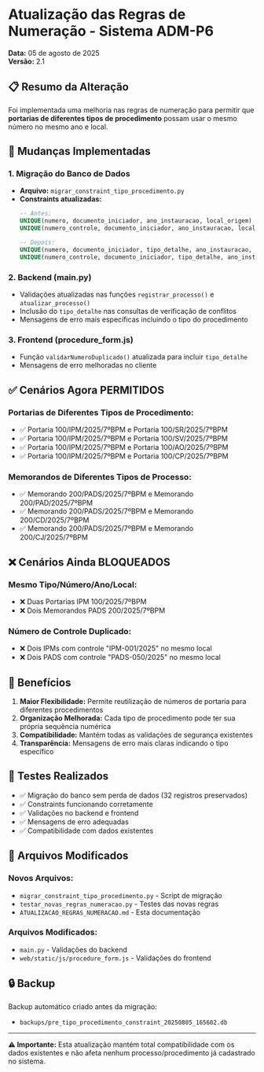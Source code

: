 # Atualização das Regras de Numeração - Sistema ADM-P6

**Data:** 05 de agosto de 2025  
**Versão:** 2.1

## 📋 Resumo da Alteração

Foi implementada uma melhoria nas regras de numeração para permitir que **portarias de diferentes tipos de procedimento** possam usar o mesmo número no mesmo ano e local.

## 🔄 Mudanças Implementadas

### 1. **Migração do Banco de Dados**
- **Arquivo:** `migrar_constraint_tipo_procedimento.py`
- **Constraints atualizadas:**
  ```sql
  -- Antes:
  UNIQUE(numero, documento_iniciador, ano_instauracao, local_origem)
  UNIQUE(numero_controle, documento_iniciador, ano_instauracao, local_origem)
  
  -- Depois:
  UNIQUE(numero, documento_iniciador, tipo_detalhe, ano_instauracao, local_origem)
  UNIQUE(numero_controle, documento_iniciador, tipo_detalhe, ano_instauracao, local_origem)
  ```

### 2. **Backend (main.py)**
- Validações atualizadas nas funções `registrar_processo()` e `atualizar_processo()`
- Inclusão do `tipo_detalhe` nas consultas de verificação de conflitos
- Mensagens de erro mais específicas incluindo o tipo do procedimento

### 3. **Frontend (procedure_form.js)**
- Função `validarNumeroDuplicado()` atualizada para incluir `tipo_detalhe`
- Mensagens de erro melhoradas no cliente

## ✅ Cenários Agora PERMITIDOS

### **Portarias de Diferentes Tipos de Procedimento:**
- ✅ Portaria 100/IPM/2025/7ºBPM e Portaria 100/SR/2025/7ºBPM
- ✅ Portaria 100/IPM/2025/7ºBPM e Portaria 100/SV/2025/7ºBPM  
- ✅ Portaria 100/IPM/2025/7ºBPM e Portaria 100/AO/2025/7ºBPM
- ✅ Portaria 100/IPM/2025/7ºBPM e Portaria 100/CP/2025/7ºBPM

### **Memorandos de Diferentes Tipos de Processo:**
- ✅ Memorando 200/PADS/2025/7ºBPM e Memorando 200/PAD/2025/7ºBPM
- ✅ Memorando 200/PADS/2025/7ºBPM e Memorando 200/CD/2025/7ºBPM
- ✅ Memorando 200/PADS/2025/7ºBPM e Memorando 200/CJ/2025/7ºBPM

## ❌ Cenários Ainda BLOQUEADOS

### **Mesmo Tipo/Número/Ano/Local:**
- ❌ Duas Portarias IPM 100/2025/7ºBPM
- ❌ Dois Memorandos PADS 200/2025/7ºBPM

### **Número de Controle Duplicado:**
- ❌ Dois IPMs com controle "IPM-001/2025" no mesmo local
- ❌ Dois PADS com controle "PADS-050/2025" no mesmo local

## 🎯 Benefícios

1. **Maior Flexibilidade:** Permite reutilização de números de portaria para diferentes procedimentos
2. **Organização Melhorada:** Cada tipo de procedimento pode ter sua própria sequência numérica
3. **Compatibilidade:** Mantém todas as validações de segurança existentes
4. **Transparência:** Mensagens de erro mais claras indicando o tipo específico

## 🧪 Testes Realizados

- ✅ Migração do banco sem perda de dados (32 registros preservados)
- ✅ Constraints funcionando corretamente 
- ✅ Validações no backend e frontend
- ✅ Mensagens de erro adequadas
- ✅ Compatibilidade com dados existentes

## 📝 Arquivos Modificados

### Novos Arquivos:
- `migrar_constraint_tipo_procedimento.py` - Script de migração
- `testar_novas_regras_numeracao.py` - Testes das novas regras
- `ATUALIZACAO_REGRAS_NUMERACAO.md` - Esta documentação

### Arquivos Modificados:
- `main.py` - Validações do backend
- `web/static/js/procedure_form.js` - Validações do frontend

## 🔒 Backup

Backup automático criado antes da migração:
- `backups/pre_tipo_procedimento_constraint_20250805_165602.db`

---

**⚠️ Importante:** Esta atualização mantém total compatibilidade com os dados existentes e não afeta nenhum processo/procedimento já cadastrado no sistema.
